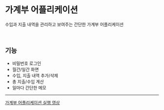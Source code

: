 # 가계부 어플리케이션

수입과 지출 내역을 관리하고 보여주는 간단한 가계부 어플리케이션

<br/>



## 기능
- 비밀번호 로그인
- 월간/일간 화면
- 수입, 지출 내역 추가/삭제
- 총 지출/수입 계산
- 일마다 간단한 메모

---


[가계부 어플리케이션 실행 영상](https://drive.google.com/file/d/1SGawJb056AnLEn3jcwWeWYvg66ku28xy/view?usp=drive_link)
